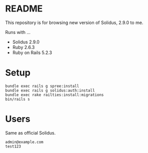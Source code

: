 # README

This repository is for browsing new version of Solidus, 2.9.0 to me.

Runs with ...
* Solidus 2.9.0
* Ruby 2.6.3
* Ruby on Rails 5.2.3


# Setup

```$xslt
bundle exec rails g spree:install
bundle exec rails g solidus:auth:install
bundle exec rake railties:install:migrations
bin/rails s
```


# Users

Same as official Solidus.

```$xslt
admin@example.com
test123
```
